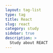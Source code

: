 ```yaml
---
layout: tag-list
type: tag
title: React
slug: react
category: study
sidebar: true
description: >
  Study about REACT
---
```

